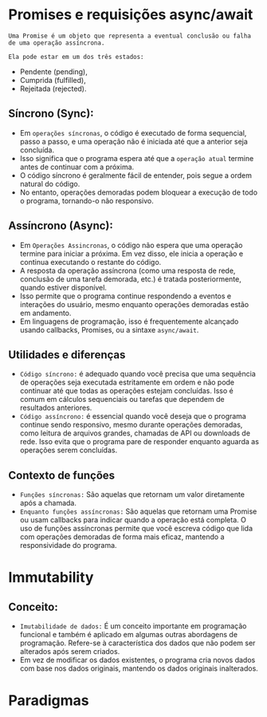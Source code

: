 # Promises e requisições async/await
    Uma Promise é um objeto que representa a eventual conclusão ou falha de uma operação assíncrona.
 ``Ela pode estar em um dos três estados: ``
 * Pendente (pending), 
 * Cumprida (fulfilled),
 * Rejeitada (rejected). 
 ## Síncrono (Sync):
 - Em ``operações síncronas``, o código é executado de forma sequencial, passo a passo, e uma operação não é iniciada até que a anterior seja concluída.
 - Isso significa que o programa espera até que a ``operação atual`` termine antes de continuar com a próxima.
 - O código síncrono é geralmente fácil de entender, pois segue a ordem natural do código.
- No entanto, operações demoradas podem bloquear a execução de todo o programa, tornando-o não responsivo.

 ## Assíncrono (Async):
- Em `Operações Assincronas`, o código não espera que uma operação termine para iniciar a próxima. Em vez disso, ele inicia a operação e continua executando o restante do código.
- A resposta da operação assíncrona (como uma resposta de rede, conclusão de uma tarefa demorada, etc.) é tratada posteriormente, quando estiver disponível.
- Isso permite que o programa continue respondendo a eventos e interações do usuário, mesmo enquanto operações demoradas estão em andamento.
- Em linguagens de programação, isso é frequentemente alcançado usando callbacks, Promises, ou a sintaxe `async/await`.

## Utilidades e diferenças
- ``Código síncrono:`` é adequado quando você precisa que uma sequência de operações seja executada estritamente em ordem e não pode continuar até que todas as operações estejam concluídas. Isso é comum em cálculos sequenciais ou tarefas que dependem de resultados anteriores.
- ``Código assíncrono:``  é essencial quando você deseja que o programa continue sendo responsivo, mesmo durante operações demoradas, como leitura de arquivos grandes, chamadas de API ou downloads de rede. Isso evita que o programa pare de responder enquanto aguarda as operações serem concluídas.

## Contexto de funções
- ``Funções síncronas:`` São aquelas que retornam um valor diretamente após a chamada. 
- ``Enquanto funções assíncronas:`` São aquelas que retornam uma Promise ou usam callbacks para indicar quando a operação está completa. O uso de funções assíncronas permite que você escreva código que lida com operações demoradas de forma mais eficaz, mantendo a responsividade do programa.


# Immutability
 ## Conceito:
- ``Imutabilidade de dados:`` É um conceito importante em programação funcional e também é aplicado em algumas outras abordagens de programação. Refere-se à característica dos dados que não podem ser alterados após serem criados. 
- Em vez de modificar os dados existentes, o programa cria novos dados com base nos dados originais, mantendo os dados originais inalterados.

# Paradigmas